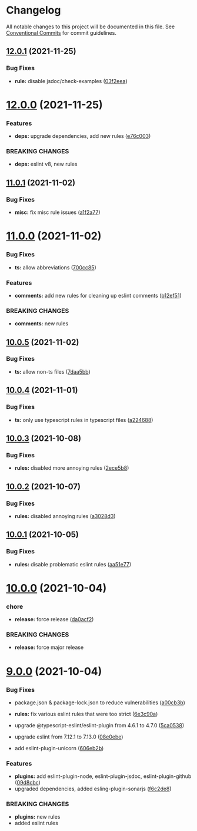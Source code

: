 # Changelog

All notable changes to this project will be documented in this file. See
[Conventional Commits](https://conventionalcommits.org) for commit guidelines.

## [12.0.1](https://github.com/spudly/eslint-config/compare/v12.0.0...v12.0.1) (2021-11-25)


### Bug Fixes

* **rule:** disable jsdoc/check-examples ([03f2eea](https://github.com/spudly/eslint-config/commit/03f2eea7baf51ccc45249453f06ebaf3b7fc192d))

# [12.0.0](https://github.com/spudly/eslint-config/compare/v11.0.1...v12.0.0) (2021-11-25)


### Features

* **deps:** upgrade dependencies, add new rules ([e76c003](https://github.com/spudly/eslint-config/commit/e76c003a38f30871b50280faa091f50b24f80525))


### BREAKING CHANGES

* **deps:** eslint v8, new rules

## [11.0.1](https://github.com/spudly/eslint-config/compare/v11.0.0...v11.0.1) (2021-11-02)


### Bug Fixes

* **misc:** fix misc rule issues ([a1f2a77](https://github.com/spudly/eslint-config/commit/a1f2a77e880fbc5447626487d27b0adf6de41293))

# [11.0.0](https://github.com/spudly/eslint-config/compare/v10.0.5...v11.0.0) (2021-11-02)


### Bug Fixes

* **ts:** allow abbreviations ([700cc85](https://github.com/spudly/eslint-config/commit/700cc855844082e2787d26d6f5b51d8beedae293))


### Features

* **comments:** add new rules for cleaning up eslint comments ([b12ef51](https://github.com/spudly/eslint-config/commit/b12ef51a521c61b0b195d1beecd437f57d6079d6))


### BREAKING CHANGES

* **comments:** new rules

## [10.0.5](https://github.com/spudly/eslint-config/compare/v10.0.4...v10.0.5) (2021-11-02)


### Bug Fixes

* **ts:** allow non-ts files ([7daa5bb](https://github.com/spudly/eslint-config/commit/7daa5bb0e7d8095c0d2947418bf60956de7d03ac))

## [10.0.4](https://github.com/spudly/eslint-config/compare/v10.0.3...v10.0.4) (2021-11-01)


### Bug Fixes

* **ts:** only use typescript rules in typescript files ([a224688](https://github.com/spudly/eslint-config/commit/a22468869096d622bac424e2c3a3ac171e38388a))

## [10.0.3](https://github.com/spudly/eslint-config/compare/v10.0.2...v10.0.3) (2021-10-08)


### Bug Fixes

* **rules:** disabled more annoying rules ([2ece5b8](https://github.com/spudly/eslint-config/commit/2ece5b8500fd9da6ed025e6f59d37bd81cff12c7))

## [10.0.2](https://github.com/spudly/eslint-config/compare/v10.0.1...v10.0.2) (2021-10-07)


### Bug Fixes

* **rules:** disabled annoying rules ([a3028d3](https://github.com/spudly/eslint-config/commit/a3028d357d397f137e679c9f7c9709ee27f4d744))

## [10.0.1](https://github.com/spudly/eslint-config/compare/v10.0.0...v10.0.1) (2021-10-05)


### Bug Fixes

* **rules:** disable problematic eslint rules ([aa51e77](https://github.com/spudly/eslint-config/commit/aa51e77029d74c28bc4755e52188be799f8d8d14))

# [10.0.0](https://github.com/spudly/eslint-config/compare/v9.0.0...v10.0.0) (2021-10-04)


### chore

* **release:** force release ([da0acf2](https://github.com/spudly/eslint-config/commit/da0acf2fc2abc0ef2e3cae496b3788beefec928e))


### BREAKING CHANGES

* **release:** force major release

# [9.0.0](https://github.com/spudly/eslint-config/compare/v8.0.0...v9.0.0) (2021-10-04)


### Bug Fixes

* package.json & package-lock.json to reduce vulnerabilities ([a00cb3b](https://github.com/spudly/eslint-config/commit/a00cb3bf329c7992bd4221942bf536d872c51b38))
* **rules:** fix various eslint rules that were too strict ([6e3c90a](https://github.com/spudly/eslint-config/commit/6e3c90a3f756d4e310462e9514750c2fca420527))
* upgrade @typescript-eslint/eslint-plugin from 4.6.1 to 4.7.0 ([5ca0538](https://github.com/spudly/eslint-config/commit/5ca053897463c7ce8aa0c4fb8060c052530b6466))
* upgrade eslint from 7.12.1 to 7.13.0 ([08e0ebe](https://github.com/spudly/eslint-config/commit/08e0ebe45068019560eacc24195657eb161e33ac))


* add eslint-plugin-unicorn ([606eb2b](https://github.com/spudly/eslint-config/commit/606eb2b8f9c006c577697f9784a09deaae6ffa10))


### Features

* **plugins:** add eslint-plugin-node, eslint-plugin-jsdoc, eslint-plugin-github ([09d8cbc](https://github.com/spudly/eslint-config/commit/09d8cbc96a6f914b549748b50556d9dd9f9aa32f))
* upgraded dependencies, added esling-plugin-sonarjs ([f6c2de8](https://github.com/spudly/eslint-config/commit/f6c2de81bd70245af9218ca81b3b929f284fdd50))


### BREAKING CHANGES

* **plugins:** new rules
* added eslint rules

